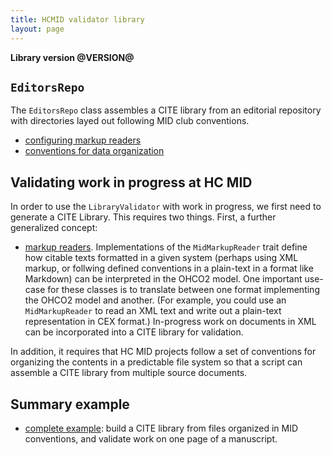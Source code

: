 ```yaml
---
title: HCMID validator library
layout: page
---
```


**Library version @VERSION@**

## `EditorsRepo`

The `EditorsRepo` class assembles a CITE library from an editorial repository with directories layed out following MID club conventions.



- [configuring markup readers](./readers/)
- [conventions for data organization](./directories/)





## Validating work in progress at HC MID

In order to use the `LibraryValidator` with work in progress, we first need to generate a CITE Library.  This requires two things.  First, a further generalized concept:

- [markup readers](./readers/).  Implementations of the `MidMarkupReader` trait define how citable texts formatted in a given system (perhaps using XML markup, or follwing defined conventions in a plain-text in a format like Markdown) can be interpreted in the OHCO2 model. One important use-case for these classes is to translate between one format implementing the OHCO2 model and another.  (For example, you could use an `MidMarkupReader` to read an XML text and write out a plain-text representation in CEX format.)  In-progress work on documents in XML can be incorporated into a CITE library for validation.

In addition, it requires that HC MID projects follow a set of conventions for organizing the contents in a predictable file system so that a script can assemble a CITE library from multiple source documents.



## Summary example

- [complete example](./walkthrough/): build a CITE library from files organized in MID conventions, and validate work on one page of a manuscript.
